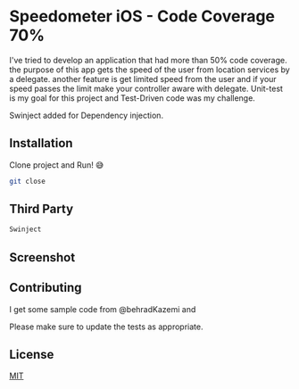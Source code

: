 # Speedometer iOS - Code Coverage 70%

I've tried to develop an application that had more than 50% code coverage. the purpose of this app gets the speed of the user from location services by a delegate. another feature is get limited speed from the user and if your speed passes the limit make your controller aware with delegate.
Unit-test is my goal for this project and Test-Driven code was my challenge.

Swinject added for Dependency injection.


## Installation

Clone project and Run! 😅

```bash
git close 
```
## Third Party
```bash
Swinject
```

## Screenshot




## Contributing
I get some sample code from @behradKazemi and 

Please make sure to update the tests as appropriate.

## License
[MIT](https://choosealicense.com/licenses/mit/)
